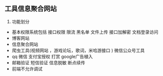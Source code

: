 ## 工具信息聚合网站

1. 功能划分

+ 基本权限系统包括 接口权限   限流   黑名单  文件上传     接口加解密      文档登录访问 
+ 博客网站 
+ 信息聚合网站 
+ 爬虫工具(视频网站 ，游戏论坛，歌词，米哈游接口 ) 微信公众号工具
+ qq 微信 支付宝授权 打赏    google广告植入 
+ 邮箱验证 短信验证 信息脱敏  断点续传
+ 前端不允许调试  
